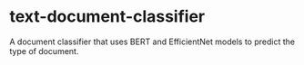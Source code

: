 # text-document-classifier
A document classifier that uses BERT and EfficientNet models to predict the type of document.
